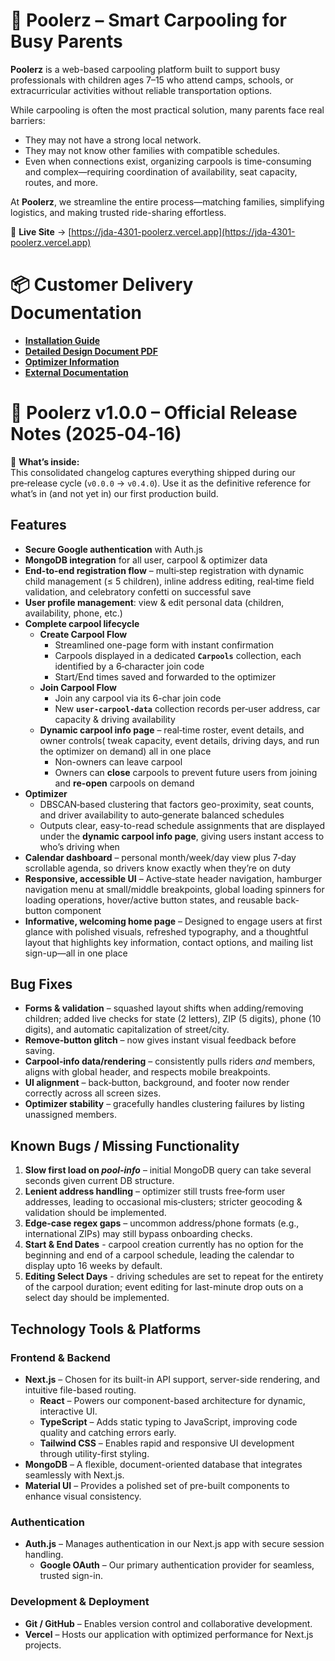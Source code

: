 # 🚗 Poolerz – Smart Carpooling for Busy Parents

**Poolerz** is a web-based carpooling platform built to support busy professionals with children ages 7–15 who attend camps, schools, or extracurricular activities without reliable transportation options.

While carpooling is often the most practical solution, many parents face real barriers:
- They may not have a strong local network.
- They may not know other families with compatible schedules.
- Even when connections exist, organizing carpools is time-consuming and complex—requiring coordination of availability, seat capacity, routes, and more.

At **Poolerz**, we streamline the entire process—matching families, simplifying logistics, and making trusted ride-sharing effortless.

📍 **Live Site** → [https://jda-4301-poolerz.vercel.app](https://jda-4301-poolerz.vercel.app)


# 📦 Customer Delivery Documentation

- [**Installation Guide**](https://github.com/tylerrcady/JID-4301-Poolerz/blob/dev/installation-guide/InstallingGuide.md#-poolerz-installation-guide)  
- [**Detailed Design Document PDF**](https://github.com/tylerrcady/JID-4301-Poolerz/blob/dev/Detailed%20Design%20Document.pdf)  
- [**Optimizer Information**](https://poolerz.mintlify.app/optimization)
- [**External Documentation**](https://poolerz.mintlify.app/design/terminology)


# 📘 Poolerz v1.0.0 – Official Release Notes (2025‑04‑16)

📄 **What’s inside:**  
This consolidated changelog captures everything shipped during our pre‑release cycle (`v0.0.0` → `v0.4.0`). Use it as the definitive reference for what’s in (and not yet in) our first production build.

## Features
- **Secure Google authentication** with Auth.js
- **MongoDB integration** for all user, carpool & optimizer data    
- **End-to-end registration flow** – multi‑step registration with dynamic child management (≤ 5 children), inline address editing, real‑time field validation, and celebratory confetti on successful save
- **User profile management**: view & edit personal data (children, availability, phone, etc.)
- **Complete carpool lifecycle**
  - **Create Carpool Flow**
      - Streamlined one-page form with instant confirmation
      - Carpools displayed in a dedicated **`Carpools`** collection, each identified by a 6‑character join code  
      - Start/End times saved and forwarded to the optimizer
  - **Join Carpool Flow**
     - Join any carpool via its 6-char join code  
     - New **`user‑carpool‑data`** collection records per‑user address, car capacity & driving availability
   - **Dynamic carpool info page**
     – real‑time roster, event details, and owner controls( tweak capacity, event details, driving days, and run the optimizer on demand) all in one place
     - Non-owners can leave carpool
     - Owners can **close** carpools to prevent future users from joining and **re-open** carpools on demand
- **Optimizer**
  - DBSCAN‑based clustering that factors geo-proximity, seat counts, and driver availability to auto‑generate balanced schedules
  - Outputs clear, easy-to-read schedule assignments that are displayed under the **dynamic carpool info page**, giving users instant access to who’s driving when   
- **Calendar dashboard** – personal month/week/day view plus 7‑day scrollable agenda, so drivers know exactly when they’re on duty    
- **Responsive, accessible UI** – Active‑state header navigation, hamburger navigation menu at small/middle breakpoints, global loading spinners for loading operations, hover/active button states, and reusable back-button component
- **Informative, welcoming home page** – Designed to engage users at first glance with polished visuals, refreshed typography, and a thoughtful layout that highlights key information, contact options, and mailing list sign-up—all in one place

## Bug Fixes
- **Forms & validation** – squashed layout shifts when adding/removing children; added live checks for state (2 letters), ZIP (5 digits), phone (10 digits), and automatic capitalization of street/city.  
- **Remove‑button glitch** – now gives instant visual feedback before saving.  
- **Carpool‑info data/rendering** – consistently pulls riders *and* members, aligns with global header, and respects mobile breakpoints.  
- **UI alignment** – back‑button, background, and footer now render correctly across all screen sizes.  
- **Optimizer stability** – gracefully handles clustering failures by listing unassigned members. 

## Known Bugs / Missing Functionality
1. **Slow first load on *pool‑info*** – initial MongoDB query can take several seconds given current DB structure.  
2. **Lenient address handling** – optimizer still trusts free‑form user addresses, leading to occasional mis‑clusters; stricter geocoding & validation should be implemented.
3. **Edge‑case regex gaps** – uncommon address/phone formats (e.g., international ZIPs) may still bypass onboarding checks.
4. **Start & End Dates** - carpool creation currently has no option for the beginning and end of a carpool schedule, leading the calendar to display upto 16 weeks by default.
5. **Editing Select Days** - driving schedules are set to repeat for the entirety of the carpool duration; event editing for last-minute drop outs on a select day should be implemented.

## Technology Tools & Platforms

### Frontend & Backend
- **Next.js** – Chosen for its built-in API support, server-side rendering, and intuitive file-based routing.
  - **React** – Powers our component-based architecture for dynamic, interactive UI.
  - **TypeScript** – Adds static typing to JavaScript, improving code quality and catching errors early.
  - **Tailwind CSS** – Enables rapid and responsive UI development through utility-first styling.
- **MongoDB** – A flexible, document-oriented database that integrates seamlessly with Next.js.
- **Material UI** – Provides a polished set of pre-built components to enhance visual consistency.

### Authentication
- **Auth.js** – Manages authentication in our Next.js app with secure session handling.
  - **Google OAuth** – Our primary authentication provider for seamless, trusted sign-in.

### Development & Deployment
- **Git / GitHub** – Enables version control and collaborative development.
- **Vercel** – Hosts our application with optimized performance for Next.js projects.
